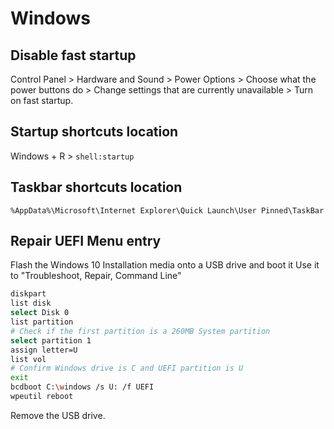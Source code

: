 # Windows

## Disable fast startup

Control Panel > Hardware and Sound > Power Options > Choose what the power buttons do > Change settings that are currently unavailable > Turn on fast startup.

## Startup shortcuts location
Windows + R > `shell:startup`

## Taskbar shortcuts location
`%AppData%\Microsoft\Internet Explorer\Quick Launch\User Pinned\TaskBar`

## Repair UEFI Menu entry

Flash the Windows 10 Installation media onto a USB drive and boot it
Use it to "Troubleshoot, Repair, Command Line"

```bash
diskpart
list disk
select Disk 0
list partition
# Check if the first partition is a 260MB System partition
select partition 1
assign letter=U
list vol
# Confirm Windows drive is C and UEFI partition is U
exit
bcdboot C:\windows /s U: /f UEFI
wpeutil reboot
```

Remove the USB drive.